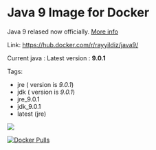 Java 9 Image for Docker
===

Java 9 relased now officially.  [More info](http://www.oracle.com/technetwork/java/javase/downloads/index.html)

Link: https://hub.docker.com/r/rayyildiz/java9/

Current java : Latest version : **9.0.1**

Tags:
* jre ( version is *9.0.1*)
* jdk ( version is *9.0.1*)
* jre_9.0.1
* jdk_9.0.1
* latest (jre)

[![](https://images.microbadger.com/badges/image/rayyildiz/java9.svg)](https://microbadger.com/images/rayyildiz/java9 "Get your own image badge on microbadger.com")


[![Docker Pulls](https://img.shields.io/docker/pulls/rayyildiz/java9.svg)](https://hub.docker.com/r/rayyildiz/java9/)
